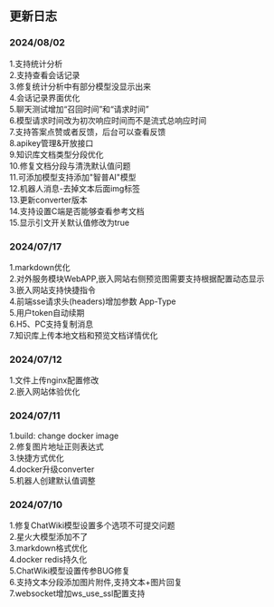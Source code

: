 ## 更新日志

### 2024/08/02

1.支持统计分析<br/>
2.支持查看会话记录<br/>
3.修复统计分析中有部分模型没显示出来<br/>
4.会话记录界面优化<br/>
5.聊天测试增加“召回时间”和“请求时间”<br/>
6.模型请求时间改为初次响应时间而不是流式总响应时间<br/>
7.支持答案点赞或者反馈，后台可以查看反馈<br/>
8.apikey管理&开放接口<br/>
9.知识库文档类型分段优化<br/>
10.修复文档分段与清洗默认值问题<br/>
11.可添加模型支持添加"智普AI"模型<br/>
12.机器人消息-去掉文本后面img标签<br/>
13.更新converter版本<br/>
14.支持设置C端是否能够查看参考文档<br/>
15.显示引文开关默认值修改为true<br/>

### 2024/07/17

1.markdown优化<br/>
2.对外服务模块WebAPP,嵌入网站右侧预览图需要支持根据配置动态显示<br/>
3.嵌入网站支持快捷指令<br/>
4.前端sse请求头(headers)增加参数 App-Type<br/>
5.用户token自动续期<br/>
6.H5、PC支持复制消息<br/>
7.知识库上传本地文档和预览文档详情优化<br/>

### 2024/07/12

1.文件上传nginx配置修改<br/>
2.嵌入网站体验优化<br/>

### 2024/07/11

1.build: change docker image<br/>
2.修复图片地址正则表达式<br/>
3.快捷方式优化<br/>
4.docker升级converter<br/>
5.机器人创建默认值调整<br/>

### 2024/07/10

1.修复ChatWiki模型设置多个选项不可提交问题<br/>
2.星火大模型添加不了<br/>
3.markdown格式优化<br/>
4.docker redis持久化<br/>
5.ChatWiki模型设置传参BUG修复<br/>
6.支持文本分段添加图片附件,支持文本+图片回复<br/>
7.websocket增加ws_use_ssl配置支持<br/>